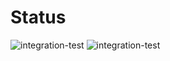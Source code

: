 
# Status

![integration-test](https://github.com/zid-devsecops/dependency-demo/workflows/integration-test/badge.svg)
![integration-test](https://github.com/zid-devsecops/dependency-demo/workflows/jshint/badge.svg)
